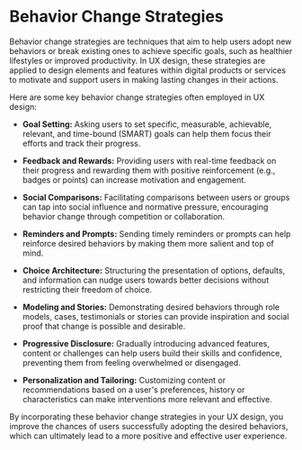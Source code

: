 # Behavior Change Strategies

Behavior change strategies are techniques that aim to help users adopt new behaviors or break existing ones to achieve specific goals, such as healthier lifestyles or improved productivity. In UX design, these strategies are applied to design elements and features within digital products or services to motivate and support users in making lasting changes in their actions.

Here are some key behavior change strategies often employed in UX design:

- **Goal Setting:** Asking users to set specific, measurable, achievable, relevant, and time-bound (SMART) goals can help them focus their efforts and track their progress.

- **Feedback and Rewards:** Providing users with real-time feedback on their progress and rewarding them with positive reinforcement (e.g., badges or points) can increase motivation and engagement.

- **Social Comparisons:** Facilitating comparisons between users or groups can tap into social influence and normative pressure, encouraging behavior change through competition or collaboration.

- **Reminders and Prompts:** Sending timely reminders or prompts can help reinforce desired behaviors by making them more salient and top of mind.

- **Choice Architecture:** Structuring the presentation of options, defaults, and information can nudge users towards better decisions without restricting their freedom of choice.

- **Modeling and Stories:** Demonstrating desired behaviors through role models, cases, testimonials or stories can provide inspiration and social proof that change is possible and desirable.

- **Progressive Disclosure:** Gradually introducing advanced features, content or challenges can help users build their skills and confidence, preventing them from feeling overwhelmed or disengaged.

- **Personalization and Tailoring:** Customizing content or recommendations based on a user's preferences, history or characteristics can make interventions more relevant and effective.

By incorporating these behavior change strategies in your UX design, you improve the chances of users successfully adopting the desired behaviors, which can ultimately lead to a more positive and effective user experience.
